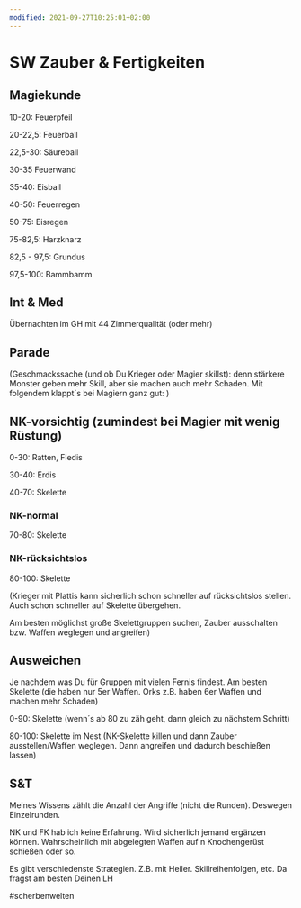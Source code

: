 ```yaml
---
modified: 2021-09-27T10:25:01+02:00
---
```


# SW Zauber & Fertigkeiten

## Magiekunde 

10-20: Feuerpfeil 

20-22,5: Feuerball 

22,5-30: Säureball 

30-35 Feuerwand 

35-40: Eisball 

40-50: Feuerregen 

50-75: Eisregen 

75-82,5: Harzknarz  

82,5 - 97,5: Grundus  

97,5-100: Bammbamm  

## Int & Med

Übernachten im GH mit 44 Zimmerqualität (oder mehr) 

## Parade 

(Geschmackssache (und ob Du Krieger oder Magier skillst): denn stärkere Monster geben mehr Skill, aber sie machen auch mehr Schaden. Mit folgendem klappt´s bei Magiern ganz gut: ) 

## NK-vorsichtig (zumindest bei Magier mit wenig Rüstung) 

0-30: Ratten, Fledis  

30-40: Erdis 

40-70: Skelette 

### NK-normal 

70-80: Skelette 

### NK-rücksichtslos 

80-100: Skelette 

(Krieger mit Plattis kann sicherlich schon schneller auf rücksichtslos stellen. Auch schon schneller auf Skelette übergehen. 

Am besten möglichst große Skelettgruppen suchen, Zauber ausschalten bzw. Waffen weglegen und angreifen) 


## Ausweichen

Je nachdem was Du für Gruppen mit vielen Fernis findest. Am besten Skelette (die haben nur 5er Waffen. Orks z.B. haben 6er Waffen und machen mehr Schaden) 

0-90: Skelette (wenn´s ab 80 zu zäh geht, dann gleich zu nächstem Schritt) 

80-100: Skelette im Nest (NK-Skelette killen und dann Zauber ausstellen/Waffen weglegen. Dann angreifen und dadurch beschießen lassen) 


## S&T 

Meines Wissens zählt die Anzahl der Angriffe (nicht die Runden). Deswegen Einzelrunden. 

 

NK und FK hab ich keine Erfahrung. Wird sicherlich jemand ergänzen können. Wahrscheinlich mit abgelegten Waffen auf n Knochengerüst schießen oder so. 


Es gibt verschiedenste Strategien. Z.B. mit Heiler. Skillreihenfolgen, etc. Da fragst am besten Deinen LH 

#scherbenwelten